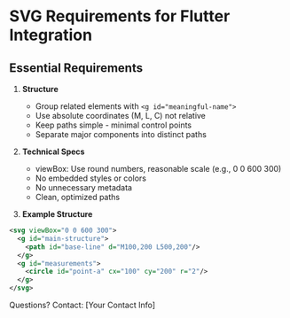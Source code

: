 # SVG Requirements for Flutter Integration

## Essential Requirements
1. **Structure**
   - Group related elements with `<g id="meaningful-name">`
   - Use absolute coordinates (M, L, C) not relative
   - Keep paths simple - minimal control points
   - Separate major components into distinct paths

2. **Technical Specs**
   - viewBox: Use round numbers, reasonable scale (e.g., 0 0 600 300)
   - No embedded styles or colors
   - No unnecessary metadata
   - Clean, optimized paths

3. **Example Structure**
```svg
<svg viewBox="0 0 600 300">
  <g id="main-structure">
    <path id="base-line" d="M100,200 L500,200"/>
  </g>
  <g id="measurements">
    <circle id="point-a" cx="100" cy="200" r="2"/>
  </g>
</svg>
```

Questions? Contact: [Your Contact Info]
